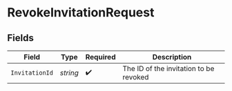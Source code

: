 # RevokeInvitationRequest


## Fields

| Field                                  | Type                                   | Required                               | Description                            |
| -------------------------------------- | -------------------------------------- | -------------------------------------- | -------------------------------------- |
| `InvitationId`                         | *string*                               | :heavy_check_mark:                     | The ID of the invitation to be revoked |